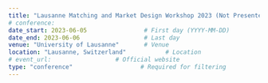 ```yaml
---
title: "Lausanne Matching and Market Design Workshop 2023 (Not Presented)"                     # Conference name
# conference:
date_start: 2023-06-05                # First day (YYYY-MM-DD)
date_end: 2023-06-06                  # Last day
venue: "University of Lausanne"       # Venue 
location: "Lausanne, Switzerland"           # Location
# event_url:                  # Official website
type: "conference"                   # Required for filtering
---
```

